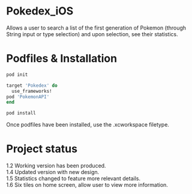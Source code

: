 # Pokedex_iOS
Allows a user to search a list of the first generation of Pokemon (through String input or type selection) and upon selection, see their statistics.

# Podfiles & Installation

```bash
pod init
```

```ruby
target 'Pokedex' do
  use_frameworks!
pod 'PokemonAPI'
end
```

```bash
pod install
```
Once podfiles have been installed, use the .xcworkspace filetype.

# Project status

1.2 Working version has been produced.<br>
1.4 Updated version with new design.<br>
1.5 Statistics changed to feature more relevant details.<br>
1.6 Six tiles on home screen, allow user to view more information.
